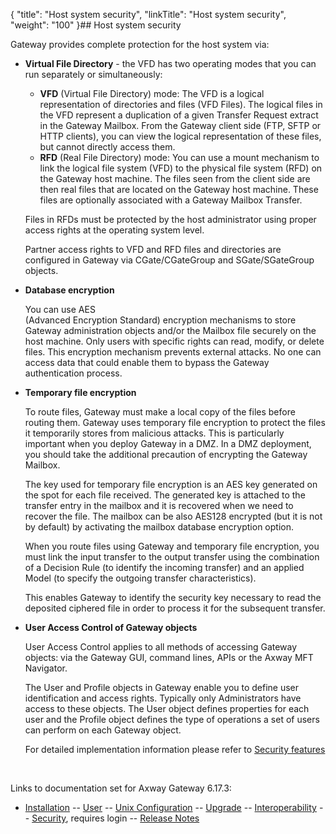 {
    "title": "Host system security",
    "linkTitle": "Host system security",
    "weight": "100"
}## Host system security

Gateway provides complete protection for the host system via:

-   **Virtual File Directory** - the VFD has two operating modes that you can run separately or simultaneously:

    -   **VFD** (Virtual File Directory) mode: The VFD is a logical representation of directories and files (VFD Files). The logical files in the VFD represent a duplication of a given Transfer Request extract in the Gateway Mailbox. From the Gateway client side (FTP, SFTP or HTTP clients), you can view the logical representation of these files, but cannot directly access them.
    -   **RFD** (Real File Directory) mode: You can use a mount mechanism to link the logical file system (VFD) to the physical file system (RFD) on the Gateway host machine. The files seen from the client side are then real files that are located on the Gateway host machine. These files are optionally associated with a Gateway Mailbox Transfer.

    Files in RFDs must be protected by the host administrator using proper access rights at the operating system level.

    Partner access rights to VFD and RFD files and directories are configured in Gateway via CGate/CGateGroup and SGate/SGateGroup objects.

-   **Database encryption**

    You can use AES (Advanced Encryption Standard) encryption mechanisms to store Gateway administration objects and/or the Mailbox file securely on the host machine. Only users with specific rights can read, modify, or delete files. This encryption mechanism prevents external attacks. No one can access data that could enable them to bypass the Gateway authentication process.

-   **Temporary file encryption**

    To route files, Gateway must make a local copy of the files before routing them. Gateway uses temporary file encryption to protect the files it temporarily stores from malicious attacks. This is particularly important when you deploy Gateway in a DMZ. In a DMZ deployment, you should take the additional precaution of encrypting the Gateway Mailbox.

    The key used for temporary file encryption is an AES key generated on the spot for each file received. The generated key is attached to the transfer entry in the mailbox and it is recovered when we need to recover the file. The mailbox can be also AES128 encrypted (but it is not by default) by activating the mailbox database encryption option.

    When you route files using Gateway and temporary file encryption, you must link the input transfer to the output transfer using the combination of a Decision Rule (to identify the incoming transfer) and an applied Model (to specify the outgoing transfer characteristics).

    This enables Gateway to identify the security key necessary to read the deposited ciphered file in order to process it for the subsequent transfer.

-   **User Access Control of Gateway objects**

    User Access Control applies to all methods of accessing Gateway objects: via the Gateway GUI, command lines, APIs or the Axway MFT Navigator.

    The User and Profile objects in Gateway enable you to define user identification and access rights. Typically only Administrators have access to these objects. The User object defines properties for each user and the Profile object defines the type of operations a set of users can perform on each Gateway object.

    For detailed implementation information please refer to <a href="../" class="MCXref xref">Security features</a>

 

Links to documentation set for Axway Gateway <span class="mc-variable axway_variables.Release_Number variable">6.17.3</span>:

-   [Installation](#) -- [User](#) -- [Unix Configuration](#) -- [Upgrade](#) -- [Interoperability](#) -- [Security](#), requires login -- [Release Notes](#)
